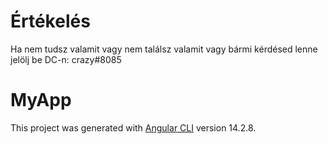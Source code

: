 # Értékelés

Ha nem tudsz valamit vagy nem találsz valamit vagy bármi kérdésed lenne jelölj be DC-n: crazy#8085

# MyApp

This project was generated with [Angular CLI](https://github.com/angular/angular-cli) version 14.2.8.


